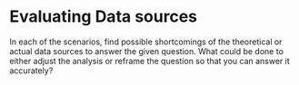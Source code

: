 # Evaluating Data sources
In each of the scenarios, find possible shortcomings of the theoretical or actual data sources to answer the given question. What could be done to either adjust the analysis or reframe the question so that you can answer it accurately?
